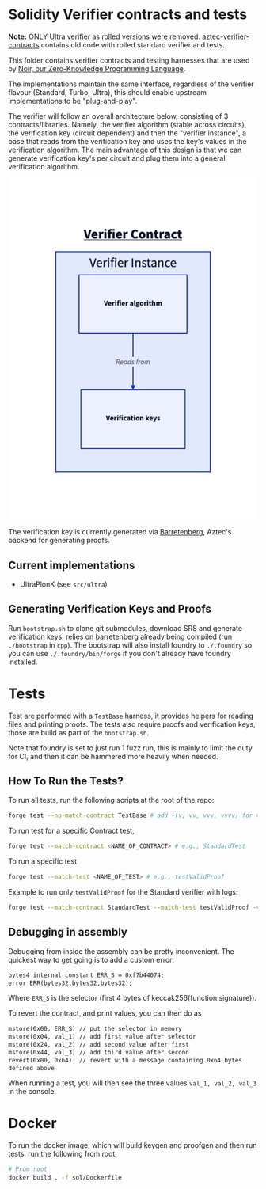 # Solidity Verifier contracts and tests

**Note:** ONLY Ultra verifier as rolled versions were removed. [aztec-verifier-contracts](https://github.com/AztecProtocol/aztec-verifier-contracts) contains old code with rolled standard verifier and tests. 


This folder contains verifier contracts and testing harnesses that are used by [Noir, our Zero-Knowledge Programming Language](https://github.com/noir-lang/noir).

The implementations maintain the same interface, regardless of the verifier flavour (Standard, Turbo, Ultra), this should enable upstream implementations to be "plug-and-play".

The verifier will follow an overall architecture below, consisting of 3 contracts/libraries. Namely, the verifier algorithm (stable across circuits), the verification key (circuit dependent) and then the "verifier instance", a base that reads from the verification key and uses the key's values in the verification algorithm. The main advantage of this design is that we can generate verification key's per circuit and plug them into a general verification algorithm.

![Verifier architecture](./figures/verifier.png)

The verification key is currently generated via [Barretenberg](https://github.com/AztecProtocol/barretenberg/blob/master/cpp/src/aztec/proof_system/verification_key/sol_gen.hpp), Aztec's backend for generating proofs.

## Current implementations

- UltraPlonK (see `src/ultra`)

## Generating Verification Keys and Proofs

Run `bootstrap.sh` to clone git submodules, download SRS and generate verification keys, relies on barretenberg already being compiled (run `./bootstrap` in `cpp`). The bootstrap will also install foundry to `./.foundry` so you can use `./.foundry/bin/forge` if you don't already have foundry installed.

# Tests

Test are performed with a `TestBase` harness, it provides helpers for reading files and printing proofs. The tests also require proofs and verification keys, those are build as part of the `bootstrap.sh`.

Note that foundry is set to just run 1 fuzz run, this is mainly to limit the duty for CI, and then it can be hammered more heavily when needed.

## How To Run the Tests?

To run all tests, run the following scripts at the root of the repo:

```bash
forge test --no-match-contract TestBase # add -(v, vv, vvv, vvvv) for verbosity of logs, no logs emitted as default
```

To run test for a specific Contract test,

```bash
forge test --match-contract <NAME_OF_CONTRACT> # e.g., StandardTest
```

To run a specific test

```bash
forge test --match-test <NAME_OF_TEST> # e.g., testValidProof
```

Example to run only `testValidProof` for the Standard verifier with logs:

```bash
forge test --match-contract StandardTest --match-test testValidProof -vvvv
```

## Debugging in assembly

Debugging from inside the assembly can be pretty inconvenient. The quickest way to get going is to add a custom error:
```solidity
bytes4 internal constant ERR_S = 0xf7b44074;
error ERR(bytes32,bytes32,bytes32);
```
Where `ERR_S` is the selector (first 4 bytes of keccak256(function signature)).

To revert the contract, and print values, you can then do as
```solidity
mstore(0x00, ERR_S) // put the selector in memory
mstore(0x04, val_1) // add first value after selector
mstore(0x24, val_2) // add second value after first
mstore(0x44, val_3) // add third value after second
revert(0x00, 0x64)  // revert with a message containing 0x64 bytes defined above
```
When running a test, you will then see the three values `val_1, val_2, val_3` in the console.

# Docker
To run the docker image, which will build keygen and proofgen and then run tests, run the following from root:
```bash
# From root 
docker build . -f sol/Dockerfile
```

